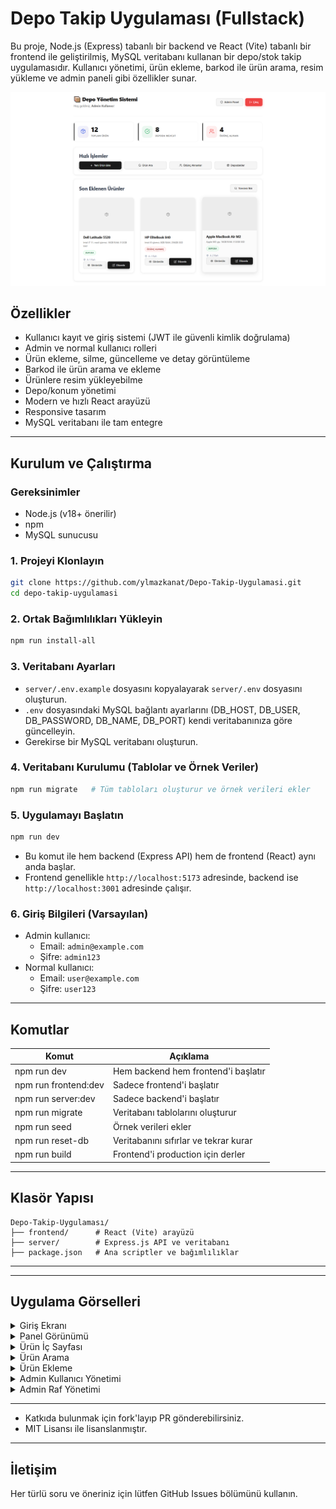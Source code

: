 
# Depo Takip Uygulaması (Fullstack)

Bu proje, Node.js (Express) tabanlı bir backend ve React (Vite) tabanlı bir frontend ile geliştirilmiş, MySQL veritabanı kullanan bir depo/stok takip uygulamasıdır. Kullanıcı yönetimi, ürün ekleme, barkod ile ürün arama, resim yükleme ve admin paneli gibi özellikler sunar.


<p align="center">
  <img src="images/panel.png" alt="Panel Görseli" width="700" />
</p>

## Özellikler
- Kullanıcı kayıt ve giriş sistemi (JWT ile güvenli kimlik doğrulama)
- Admin ve normal kullanıcı rolleri
- Ürün ekleme, silme, güncelleme ve detay görüntüleme
- Barkod ile ürün arama ve ekleme
- Ürünlere resim yükleyebilme
- Depo/konum yönetimi
- Modern ve hızlı React arayüzü
- Responsive tasarım
- MySQL veritabanı ile tam entegre

---

## Kurulum ve Çalıştırma

### Gereksinimler
- Node.js (v18+ önerilir)
- npm
- MySQL sunucusu

### 1. Projeyi Klonlayın
```bash
git clone https://github.com/ylmazkanat/Depo-Takip-Uygulamasi.git
cd depo-takip-uygulamasi
```

### 2. Ortak Bağımlılıkları Yükleyin
```bash
npm run install-all
```

### 3. Veritabanı Ayarları
- `server/.env.example` dosyasını kopyalayarak `server/.env` dosyasını oluşturun.
- `.env` dosyasındaki MySQL bağlantı ayarlarını (DB_HOST, DB_USER, DB_PASSWORD, DB_NAME, DB_PORT) kendi veritabanınıza göre güncelleyin.
- Gerekirse bir MySQL veritabanı oluşturun.

### 4. Veritabanı Kurulumu (Tablolar ve Örnek Veriler)
```bash
npm run migrate   # Tüm tabloları oluşturur ve örnek verileri ekler
```

### 5. Uygulamayı Başlatın
```bash
npm run dev
```
- Bu komut ile hem backend (Express API) hem de frontend (React) aynı anda başlar.
- Frontend genellikle `http://localhost:5173` adresinde, backend ise `http://localhost:3001` adresinde çalışır.

### 6. Giriş Bilgileri (Varsayılan)
- Admin kullanıcı: 
  - Email: `admin@example.com`
  - Şifre: `admin123`
- Normal kullanıcı: 
  - Email: `user@example.com`
  - Şifre: `user123`

---

## Komutlar
| Komut                | Açıklama                                      |
|----------------------|-----------------------------------------------|
| npm run dev          | Hem backend hem frontend'i başlatır           |
| npm run frontend:dev | Sadece frontend'i başlatır                    |
| npm run server:dev   | Sadece backend'i başlatır                     |
| npm run migrate      | Veritabanı tablolarını oluşturur              |
| npm run seed         | Örnek verileri ekler                          |
| npm run reset-db     | Veritabanını sıfırlar ve tekrar kurar         |
| npm run build        | Frontend'i production için derler             |

---

## Klasör Yapısı
```
Depo-Takip-Uygulaması/
├── frontend/      # React (Vite) arayüzü
├── server/        # Express.js API ve veritabanı
├── package.json   # Ana scriptler ve bağımlılıklar
```

---

---

## Uygulama Görselleri

<details>
<summary>Giriş Ekranı</summary>

<img src="images/giris.png" alt="Giriş Ekranı" width="600" />
</details>


<details>
<summary>Panel Görünümü</summary>

<img src="images/panel.png" alt="Panel Görseli" width="600" />
</details>
<details>
<summary>Ürün İç Sayfası</summary>

<img src="images/urun-ic-sayfasi.png" alt="Ürün İç Sayfası" width="600" />
</details>

<details>
<summary>Ürün Arama</summary>

<img src="images/urun-arama.png" alt="Ürün Arama" width="600" />
</details>

<details>
<summary>Ürün Ekleme</summary>

<img src="images/urun-ekleme.png" alt="Ürün Ekleme" width="600" />
</details>


<details>
<summary>Admin Kullanıcı Yönetimi</summary>

<img src="images/admin-kullanici.png" alt="Admin Kullanıcı Yönetimi" width="600" />
</details>

<details>
<summary>Admin Raf Yönetimi</summary>

<img src="images/admin-raf.png" alt="Admin Raf Yönetimi" width="600" />
</details>





---
- Katkıda bulunmak için fork'layıp PR gönderebilirsiniz.
- MIT Lisansı ile lisanslanmıştır.

---

## İletişim
Her türlü soru ve öneriniz için lütfen GitHub Issues bölümünü kullanın.
